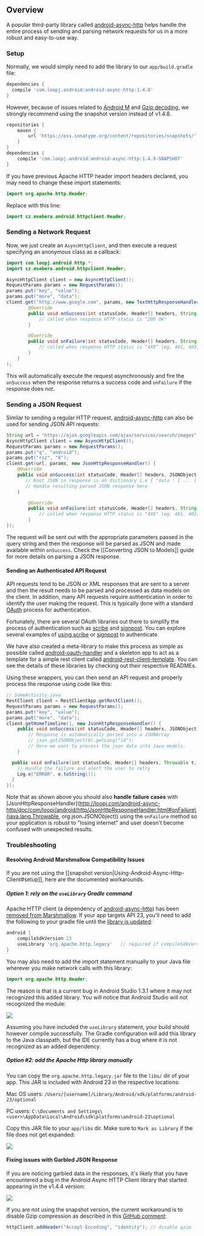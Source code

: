 ## Overview

A popular third-party library called [android-async-http](http://loopj.com/android-async-http/) helps handle the entire process of sending and parsing network requests for us in a more robust and easy-to-use way.

### Setup

Normally, we would simply need to add the library to our `app/build.gradle` file:

```gradle
dependencies {
  compile 'com.loopj.android:android-async-http:1.4.8'
}
```

However, because of issues related to [Android M](https://github.com/loopj/android-async-http/issues/830) and [Gzip decoding](https://github.com/loopj/android-async-http/issues/932), we strongly recommend using the snapshot version instead of v1.4.8.

```gradle
repositories {
    maven {
        url 'https://oss.sonatype.org/content/repositories/snapshots/'
    }
}
dependencies {
    compile 'com.loopj.android:android-async-http:1.4.9-SNAPSHOT'
}
```

If you have previous Apache HTTP header import headers declared, you may need to change these import statements:

```java
import org.apache.http.Header;
```

Replace with this line:

```java
import cz.msebera.android.httpclient.Header;
```

### Sending a Network Request

Now, we just create an `AsyncHttpClient`, and then execute a request specifying an anonymous class as a callback:

```java
import com.loopj.android.http.*;
import cz.msebera.android.httpclient.Header;

AsyncHttpClient client = new AsyncHttpClient();
RequestParams params = new RequestParams();
params.put("key", "value");
params.put("more", "data");
client.get("http://www.google.com", params, new TextHttpResponseHandler() {
        @Override
        public void onSuccess(int statusCode, Header[] headers, String res) {
            // called when response HTTP status is "200 OK"
        }

        @Override
        public void onFailure(int statusCode, Header[] headers, String res, Throwable t) {
            // called when response HTTP status is "4XX" (eg. 401, 403, 404)
        }	
    }
);
```

This will automatically execute the request asynchronously and fire the `onSuccess` when the response returns a success code and `onFailure` if the response does not.

### Sending a JSON Request

Similar to sending a regular HTTP request, [android-async-http](http://loopj.com/android-async-http/) can also be used for sending JSON API requests:

```java
String url = "https://ajax.googleapis.com/ajax/services/search/images";
AsyncHttpClient client = new AsyncHttpClient();
RequestParams params = new RequestParams();
params.put("q", "android");
params.put("rsz", "8");
client.get(url, params, new JsonHttpResponseHandler() {    	    
    @Override
    public void onSuccess(int statusCode, Header[] headers, JSONObject response) {
       // Root JSON in response is an dictionary i.e { "data : [ ... ] }
       // Handle resulting parsed JSON response here
    }

        @Override
        public void onFailure(int statusCode, Header[] headers, String res, Throwable t) {
            // called when response HTTP status is "4XX" (eg. 401, 403, 404)
        }
});
```

The request will be sent out with the appropriate parameters passed in the query string and then the response will be parsed as JSON and made available within `onSuccess`. Check the [[Converting JSON to Models]] guide for more details on parsing a JSON response.

#### Sending an Authenticated API Request

API requests tend to be JSON or XML responses that are sent to a server and then the result needs to be parsed and processed as data models on the client. In addition, many API requests require authentication in order to identify the user making the request. This is typically done with a standard [OAuth](http://oauth.net/2/) process for authentication.

Fortunately, there are several OAuth libraries out there to simplify the process of authentication such as [scribe](https://github.com/fernandezpablo85/scribe-java) and [signpost](https://code.google.com/p/oauth-signpost/). You can explore several examples of [using scribe](https://github.com/fernandezpablo85/scribe-java/tree/master/src/test/java/org/scribe/examples) or [signpost](https://github.com/mttkay/signpost-examples) to authenticate.

We have also created a meta-library to make this process as simple as possible called [android-oauth-handler](https://github.com/codepath/android-oauth-handler) and a skeleton app to act as a template for a simple rest client called [android-rest-client-template](https://github.com/codepath/android-rest-client-template). You can see the details of these libraries by checking out their respective READMEs.

Using these wrappers, you can then send an API request and properly process the response using code like this:

```java
// SomeActivity.java
RestClient client = RestClientApp.getRestClient();
RequestParams params = new RequestParams();
params.put("key", "value");
params.put("more", "data");
client.getHomeTimeline(1, new JsonHttpResponseHandler() {
    public void onSuccess(int statusCode, Header[] headers, JSONObject json) {
        // Response is automatically parsed into a JSONArray
        // json.getJSONObject(0).getLong("id");
        // Here we want to process the json data into Java models.
    }

  public void onFailure(int statusCode, Header[] headers, Throwable t, JSONObject e)  {
    // Handle the failure and alert the user to retry
    Log.e("ERROR", e.toString());
  }
});
```

Note that as shown above you should also **handle failure cases** with [JsonHttpResponseHandler](http://loopj.com/android-async-http/doc/com/loopj/android/http/JsonHttpResponseHandler.html#onFailure\(java.lang.Throwable, org.json.JSONObject\)) using the `onFailure` method so your application is robust to "losing internet" and user doesn't become confused with unexpected results.

### Troubleshooting

#### Resolving Android Marshmallow Compatibility Issues

If you are not using the [[snapshot version|Using-Android-Async-Http-Client#setup]], here are the documented workarounds.

##### Option 1: rely on the `useLibrary` Gradle command

Apache HTTP client (a dependency of [android-async-http](http://loopj.com/android-async-http/)) has been [removed from Marshmallow](http://developer.android.com/preview/behavior-changes.html#behavior-apache-http-client). If your app targets API 23, you'll need to add the following to your gradle file until the [library is updated](https://github.com/loopj/android-async-http/issues/830):

  ```gradle
  android {
      compileSdkVersion 23
      useLibrary 'org.apache.http.legacy'   // required if compileSdkVersion >= 23
  }
  ```

You may also need to add the import statement manually to your Java file wherever you make network calls with this library:

```java
import org.apache.http.Header;
```

The reason is that is a current bug in Android Studio 1.3.1 where it may not recognized this added library.  You will notice that Android Studio will not recognized the module:

  <img src="https://i.imgur.com/jreDUla.png"/>

Assuming you have included the `useLibrary` statement, your build should however compile successfully.  The Gradle configuration will add this library to the Java classpath, but the IDE currently has a bug where it is not recognized as an added dependency.

##### Option #2: add the Apache Http library manually

You can copy the `org.apache.http.legacy.jar` file to the `libs/` dir of your app.  This JAR is included with Android 23 in the respective locations:

Mac OS users: `/Users/[username]/Library/Android/sdk/platforms/android-23/optional`

PC users: `C:\Documents and Settings\<user>\AppData\Local\Android\sdk\platforms\android-23\optional`

Copy this JAR file to your `app/libs` dir.  Make sure to `Mark as Library` if the file does not get expanded:

<img src="http://i.imgur.com/hw0FVjk.gif">

#### Fixing issues with Garbled JSON Response

If you are noticing garbled data in the responses, it's likely that you have encountered a bug in the Android Async HTTP Client library that started appearing in the v1.4.4 version:

<img src="https://cloud.githubusercontent.com/assets/126405/5264140/d878ea00-7a40-11e4-867f-6515814861a0.png"/>

If you are not using the snapshot version, the current workaround is to disable Gzip compression as described in this [GitHub comment](https://github.com/loopj/android-async-http/issues/932#issuecomment-134549073):

```java
httpClient.addHeader("Accept-Encoding", "identity"); // disable gzip
```